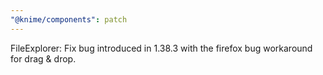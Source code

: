 ```yaml
---
"@knime/components": patch
---
```


FileExplorer: Fix bug introduced in 1.38.3 with the firefox bug workaround for drag & drop.
